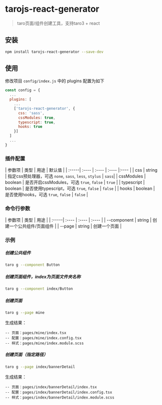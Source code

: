 # tarojs-react-generator

> taro页面/组件创建工具，支持taro3 + react

## 安装


```bash
npm install tarojs-react-generator --save-dev
```

## 使用


修改项目 `config/index.js` 中的 plugins 配置为如下

```js
const config = {
  ...
  plugins: [
    ...
    ['tarojs-react-generator', {
      css: 'sass',
      cssModules: true,
      typescript: true,
      hooks: true
    }]
  ]
  ...
}
```

### 插件配置

| 参数项 | 类型 | 用途 | 默认值 |
| :-----| :---- | :---- | :---- |:---- |
| css | string | 指定css预处理器，可选 ```none```, ```sass```, ```less```, ```stylus``` | ```sass```|
| cssModules | boolean | 是否开启cssModules，可选 ```true```, ```false```  | ```true``` |
| typescript | boolean | 是否使用typescript，可选 ```true```, ```false```  | ```false``` |
| hooks | boolean | 是否使用hooks，可选 ```true```, ```false```  | ```false``` |


### 命令行参数


| 参数项 | 类型 | 用途 |
| :-----| :---- | :---- | :---- |
| --component | string | 创建一个公共组件/页面组件 |
| --page | string | 创建一个页面 |


### 示例

##### 创建公共组件
```bash
taro g --component Button
```


##### 创建页面组件，index为页面文件夹名称
```bash
taro g --component index/Button  
```


##### 创建页面
```bash
taro g --page mine
```

生成结果：
```
-- 页面：pages/mine/index.tsx
-- 配置：pages/mine/index.config.tsx
-- 样式：pages/mine/index.module.scss
```



##### 创建页面（指定路径）
```bash
taro g --page index/bannerDetail
```

生成结果：
```
-- 页面：pages/index/bannerDetail/index.tsx
-- 配置：pages/index/bannerDetail/index.config.tsx
-- 样式：pages/index/bannerDetail/index.module.scss
```
